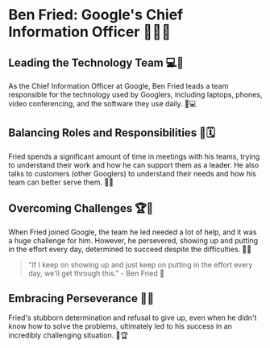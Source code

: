 # Ben Fried: Google's Chief Information Officer 🧑‍💻🏢

## Leading the Technology Team 💻📱
As the Chief Information Officer at Google, Ben Fried leads a team responsible for the technology used by Googlers, including laptops, phones, video conferencing, and the software they use daily. 💼💻

## Balancing Roles and Responsibilities 🤝🗓️
Fried spends a significant amount of time in meetings with his teams, trying to understand their work and how he can support them as a leader. He also talks to customers (other Googlers) to understand their needs and how his team can better serve them. 👥🤖

## Overcoming Challenges 🏆️🧠
When Fried joined Google, the team he led needed a lot of help, and it was a huge challenge for him. However, he persevered, showing up and putting in the effort every day, determined to succeed despite the difficulties. 💪️🌟

> "If I keep on showing up and just keep on putting in the effort every day, we'll get through this." - Ben Fried 💬

## Embracing Perseverance 🚀️🧠
Fried's stubborn determination and refusal to give up, even when he didn't know how to solve the problems, ultimately led to his success in an incredibly challenging situation. 👊️🏆️